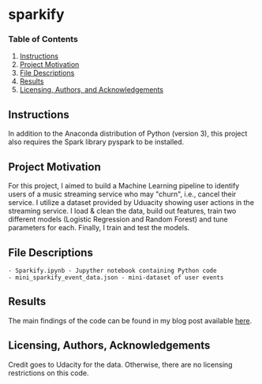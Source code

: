 # sparkify

### Table of Contents

1. [Instructions](#instructions)
2. [Project Motivation](#motivation)
3. [File Descriptions](#files)
4. [Results](#results)
5. [Licensing, Authors, and Acknowledgements](#licensing)

## Instructions <a name="instructions"></a>

In addition to the Anaconda distribution of Python (version 3), this project also requires the Spark library pyspark to be installed.

## Project Motivation<a name="motivation"></a>

For this project, I aimed to build a Machine Learning pipeline to identify users of a music streaming service who may "churn", i.e., cancel their service. I utilize a dataset provided by Uduacity showing user actions in the streaming service. I load & clean the data, build out features, train two different models (Logistic Regression and Random Forest) and tune parameters for each. Finally, I train and test the models.

## File Descriptions <a name="files"></a>

    - Sparkify.ipynb - Jupyther notebook containing Python code
    - mini_sparkify_event_data.json - mini-dataset of user events

## Results<a name="results"></a>

The main findings of the code can be found in my blog  post available [here](https://carrie-kruppa.medium.com/if-i-can-do-ml-in-spark-so-can-you-e32a7b56275c). 

## Licensing, Authors, Acknowledgements<a name="licensing"></a>

Credit goes to Udacity for the data.  Otherwise, there are no licensing restrictions on this code.
